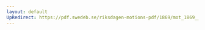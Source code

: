 ```yaml
---
layout: default
UpRedirect: https://pdf.swedeb.se/riksdagen-motions-pdf/1869/mot_1869__fk__00030.pdf
---
```

